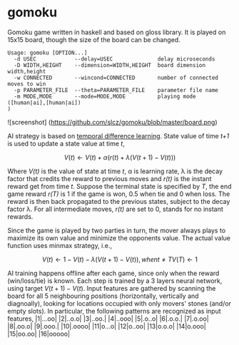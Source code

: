 # gomoku
Gomoku game written in haskell and based on gloss library. It is played on 15x15 board, though the size of the board can be changed.

```
Usage: gomoku [OPTION...]
  -d USEC            --delay=USEC              delay microseconds
  -D WIDTH,HEIGHT    --dimension=WIDTH,HEIGHT  board dimension width,height
  -w CONNECTED       --wincond=CONNECTED       number of connected moves to win
  -p PARAMETER_FILE  --theta=PARAMETER_FILE    parameter file name
  -m MODE,MODE       --mode=MODE,MODE          playing mode ([human|ai],[human|ai])
)
```

![screenshot] (https://github.com/slcz/gomoku/blob/master/board.png)

AI strategy is based on [temporal difference learning](http://en.wikipedia.org/wiki/Temporal_difference_learning). State value of time _t+1_ is used to update a state value at time _t_,
```math
        V(t) ← V(t) + α(r(t) + λ(V(t+1) - V(t)))
```
Where _V(t)_ is the value of state at time _t_, α is learning rate, λ is the decay factor that credits the reward to previous moves and _r(t)_ is the instant reward get from time _t_. Suppose the terminal state is specified by _T_, the end game reward _r(T)_ is 1 if the game is won, 0.5 when tie and 0 when loss. The reward is then back propagated to the previous states, subject to the decay factor λ. For all intermediate moves, _r(t)_ are set to 0, stands for no instant rewards.

Since the game is played by two parties in turn, the mover always plays to maximize its own value and minimize the opponents value. The actual value function uses minmax strategy, i.e.,
```math
        V(t) ← 1 - V(t) - λ(V(t+1) - V(t)), when t ≠ T
        V(T) ← 1
```

AI training happens offline after each game, since only when the reward (win/loss/tie) is known. Each step is trained by a 3 layers neural network, using target $V(t+1) - V(t)$. Input features are gathered by scanning the board for all 5 neighbouring positions (horizontally, vertically and diagnoally), looking for locations occupied with only movers' stones (and/or empty slots). In particular, the following patterns are recognized as input features,
|1|...oo|
|2|..o.o|
|3|..oo.|
|4|..ooo|
|5|.o..o|
|6|.o.o.|
|7|.o.oo|
|8|.oo.o|
|9|.ooo.|
|10|.oooo|
|11|o...o|
|12|o..oo|
|13|o.o.o|
|14|o.ooo|
|15|oo.oo|
|16|ooooo|
